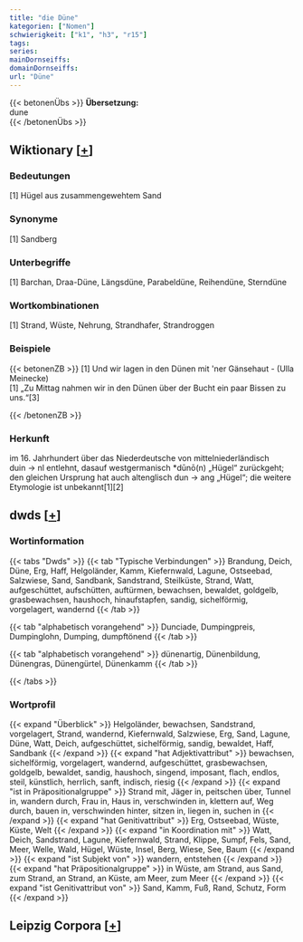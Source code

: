 ```yaml
---
title: "die Düne"
kategorien: ["Nomen"]
schwierigkeit: ["k1", "h3", "r15"]
tags:
series:
mainDornseiffs:
domainDornseiffs:
url: "Düne"
---
```


{{< betonenÜbs >}}
**Übersetzung:**  
dune  
{{< /betonenÜbs >}}

## Wiktionary [[+](https://de.wiktionary.org/wiki/Düne)]

### Bedeutungen
[1] Hügel aus zusammengewehtem Sand  

### Synonyme
[1] Sandberg  

### Unterbegriffe
[1] Barchan, Draa-Düne, Längsdüne, Parabeldüne, Reihendüne, Sterndüne  

### Wortkombinationen
[1] Strand, Wüste, Nehrung, Strandhafer, Strandroggen  

### Beispiele
{{< betonenZB >}}
[1] Und wir lagen in den Dünen mit 'ner Gänsehaut - (Ulla Meinecke)  
[1] „Zu Mittag nahmen wir in den Dünen über der Bucht ein paar Bissen zu uns.“[3]  

{{< /betonenZB >}}
### Herkunft
im 16. Jahrhundert über das Niederdeutsche von mittelniederländisch duin → nl entlehnt, dasauf westgermanisch *dūnō(n) „Hügel“ zurückgeht; den gleichen Ursprung hat auch altenglisch dun → ang „Hügel“; die weitere Etymologie ist unbekannt[1][2]  



## dwds [[+](https://www.dwds.de/wb/Düne)]

### Wortinformation
{{< tabs "Dwds" >}}
{{< tab "Typische Verbindungen" >}}
Brandung, Deich, Düne, Erg, Haff, Helgoländer, Kamm, Kiefernwald, Lagune, Ostseebad, Salzwiese, Sand, Sandbank, Sandstrand, Steilküste, Strand, Watt, aufgeschüttet, aufschütten, auftürmen, bewachsen, bewaldet, goldgelb, grasbewachsen, haushoch, hinaufstapfen, sandig, sichelförmig, vorgelagert, wandernd
{{< /tab >}}

{{< tab "alphabetisch vorangehend" >}}
Dunciade, Dumpingpreis, Dumpinglohn, Dumping, dumpftönend
{{< /tab >}}

{{< tab "alphabetisch vorangehend" >}}
dünenartig, Dünenbildung, Dünengras, Dünengürtel, Dünenkamm
{{< /tab >}}

{{< /tabs >}}

### Wortprofil
{{< expand "Überblick" >}} Helgoländer, bewachsen, Sandstrand, vorgelagert, Strand, wandernd, Kiefernwald, Salzwiese, Erg, Sand, Lagune, Düne, Watt, Deich, aufgeschüttet, sichelförmig, sandig, bewaldet, Haff, Sandbank {{< /expand >}}
{{< expand "hat Adjektivattribut" >}} bewachsen, sichelförmig, vorgelagert, wandernd, aufgeschüttet, grasbewachsen, goldgelb, bewaldet, sandig, haushoch, singend, imposant, flach, endlos, steil, künstlich, herrlich, sanft, indisch, riesig {{< /expand >}}
{{< expand "ist in Präpositionalgruppe" >}} Strand mit, Jäger in, peitschen über, Tunnel in, wandern durch, Frau in, Haus in, verschwinden in, klettern auf, Weg durch, bauen in, verschwinden hinter, sitzen in, liegen in, suchen in {{< /expand >}}
{{< expand "hat Genitivattribut" >}} Erg, Ostseebad, Wüste, Küste, Welt {{< /expand >}}
{{< expand "in Koordination mit" >}} Watt, Deich, Sandstrand, Lagune, Kiefernwald, Strand, Klippe, Sumpf, Fels, Sand, Meer, Welle, Wald, Hügel, Wüste, Insel, Berg, Wiese, See, Baum {{< /expand >}}
{{< expand "ist Subjekt von" >}} wandern, entstehen {{< /expand >}}
{{< expand "hat Präpositionalgruppe" >}} in Wüste, am Strand, aus Sand, zum Strand, an Strand, an Küste, am Meer, zum Meer {{< /expand >}}
{{< expand "ist Genitivattribut von" >}} Sand, Kamm, Fuß, Rand, Schutz, Form {{< /expand >}}

## Leipzig Corpora [[+](https://corpora.uni-leipzig.de/en/res?word=Düne&corpusId=deu_newscrawl-public_2018)]

